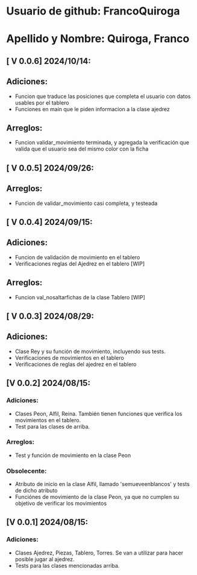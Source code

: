 # Usuario de github: FrancoQuiroga
# Apellido y Nombre: Quiroga, Franco
## [ V 0.0.6] 2024/10/14:
## Adiciones:
- Funcion que traduce las posiciones que completa el usuario
con datos usables por el tablero
- Funciones en main que le piden informacion a la clase ajedrez

## Arreglos:
- Funcion validar_movimiento terminada, y agregada la verificación
que valida que el usuario sea del mismo color con la ficha

## [ V 0.0.5] 2024/09/26:
## Arreglos:
- Funcion de validar_movimiento casi completa, y testeada

##  [ V 0.0.4] 2024/09/15:
## Adiciones:
- Funcion de validación de movimiento en el tablero
- Verificaciones reglas del Ajedrez en el tablero [WIP]
## Arreglos:
- Funcion val_nosaltarfichas de la clase Tablero [WIP]

##  [ V 0.0.3] 2024/08/29:
## Adiciones:
- Clase Rey y su función de movimiento, incluyendo sus tests.
- Verificaciones de movimientos en el tablero
- Verificaciones de reglas del ajedrez en el tablero


##  [V 0.0.2] 2024/08/15:
### Adiciones:
- Clases Peon, Alfil, Reina. También tienen funciones 
que verifica los movimientos en el tablero.
- Test para las clases de arriba.

### Arreglos:
- Test y función de movimiento en la clase Peon 

### Obsolecente:
- Atributo de inicio en la clase Alfil, llamado 'semueveenblancos'
y tests de dicho atributo
- Funciónes de movimiento de la clase Peon, ya que no cumplen su
objetivo de verificar los movimientos

## [V 0.0.1] 2024/08/15:

### Adiciones: 
- Clases Ajedrez, Piezas, Tablero, Torres. Se van a utilizar para 
hacer posible jugar al ajedrez.
- Tests para las clases mencionadas arriba.